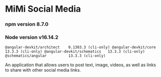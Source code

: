 # MiMi Social Media

### npm version 8.7.0
### Node version v16.14.2
`@angular-devkit/architect    0.1303.3 (cli-only)
@angular-devkit/core         13.3.3 (cli-only)
@angular-devkit/schematics   13.3.3 (cli-only)
@schematics/angular          13.3.3 (cli-only)`

An application that allows users to post text, image, videos, as well as links to share with other social media links.
